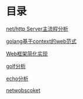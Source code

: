 # 目录

[net/http Server主流程分析][nethttp]

[golang基于context的web范式][basecontext]

[Web框架简化实现][microweb]

[golf分析][golf]

[echo分析][echo]

[netwobscoket][websocket]


[nethttp]: readNetHttp_zh.md
[basecontext]: baseContextWeb_zh.md
[microweb]: microWeb.go
[golf]: readDineverGolf_zh.md
[echo]: readLabstackEcho_zh.md
[websocket]: readXNetWebsocket_zh.md